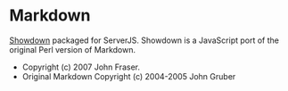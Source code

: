 Markdown
========

[Showdown](http://attacklab.net/showdown/) packaged for ServerJS. Showdown is a JavaScript port of the original Perl version of Markdown.


* Copyright (c) 2007 John Fraser.
* Original Markdown Copyright (c) 2004-2005 John Gruber

